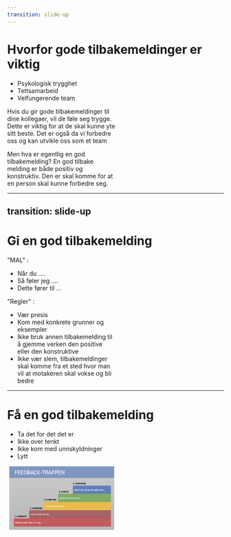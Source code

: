 ```yaml
---
transition: slide-up
---
```


# Hvorfor gode tilbakemeldinger er viktig

<div class="flex">
<div style="width: 50%">
<ul>
<li>Psykologisk trygghet</li>
<li>Tettsamarbeid</li>
<li>Velfungerende team</li>
</ul>
</div>

<div style="width: 50%">
Hvis du gir gode tilbakemeldinger til dine kollegaer, vil de føle seg trygge. Dette er viktig for at de skal kunne yte sitt beste. Det er også da vi forbedre oss og kan utvikle oss som et team

Men hva er egentlig en god tilbakemelding?
En god tilbake melding er både positiv og konstruktiv. Den er skal komme for at en person skal kunne forbedre seg.

</div>

</div>

---
transition: slide-up
---

# Gi en god tilbakemelding

<div class="flex">
<div style="width: 50%">
"MAL" :
<ul>
<li>Når du ....</li>
<li>Så føler jeg ....</li>
<li>Dette fører til ...</li>
</ul>
</div>

<div style="width: 50%">
"Regler" : 
<ul>
<li>Vær presis</li>
<li>Kom med konkrete grunner og eksempler</li>
<li>Ikke bruk annen tilbakemelding til å gjemme verken den positive eller den konstruktive</li>
<li>Ikke vær slem, tilbakemeldinger skal komme fra et sted hvor man vil at motakeren skal vokse og bli bedre</li>
</ul>
</div>
</div>

---

# Få en god tilbakemelding

<div class="flex">
<div style="width: 50%">
<ul>
<li>Ta det for det det er</li>
<li>Ikke over tenkt</li>
<li>Ikke kom med unnskyldninger</li>
<li>Lytt</li>
</ul>
</div>

<div style="width: 50%">
<img border="rounded" src="../public/feedback-trappen.png">
</div>
</div>